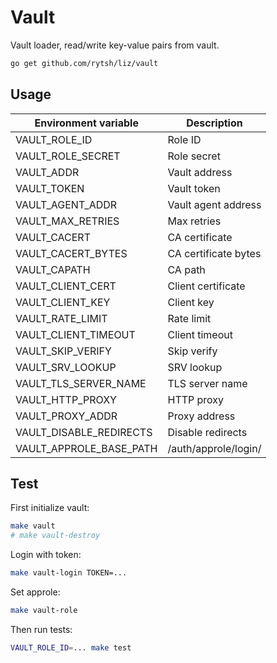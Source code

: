 # Vault

Vault loader, read/write key-value pairs from vault.

```sh
go get github.com/rytsh/liz/vault
```

## Usage

| Environment variable    | Description          |
| ----------------------- | -------------------- |
| VAULT_ROLE_ID           | Role ID              |
| VAULT_ROLE_SECRET       | Role secret          |
| VAULT_ADDR              | Vault address        |
| VAULT_TOKEN             | Vault token          |
| VAULT_AGENT_ADDR        | Vault agent address  |
| VAULT_MAX_RETRIES       | Max retries          |
| VAULT_CACERT            | CA certificate       |
| VAULT_CACERT_BYTES      | CA certificate bytes |
| VAULT_CAPATH            | CA path              |
| VAULT_CLIENT_CERT       | Client certificate   |
| VAULT_CLIENT_KEY        | Client key           |
| VAULT_RATE_LIMIT        | Rate limit           |
| VAULT_CLIENT_TIMEOUT    | Client timeout       |
| VAULT_SKIP_VERIFY       | Skip verify          |
| VAULT_SRV_LOOKUP        | SRV lookup           |
| VAULT_TLS_SERVER_NAME   | TLS server name      |
| VAULT_HTTP_PROXY        | HTTP proxy           |
| VAULT_PROXY_ADDR        | Proxy address        |
| VAULT_DISABLE_REDIRECTS | Disable redirects    |
| VAULT_APPROLE_BASE_PATH | /auth/approle/login/ |

## Test

First initialize vault:

```sh
make vault
# make vault-destroy
```

Login with token:

```sh
make vault-login TOKEN=...
```

Set approle:

```sh
make vault-role
```

Then run tests:

```sh
VAULT_ROLE_ID=... make test
```
